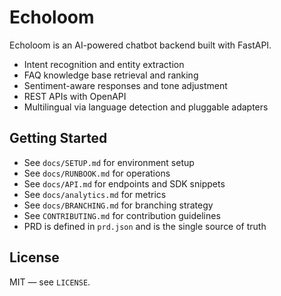 # Echoloom

Echoloom is an AI-powered chatbot backend built with FastAPI.

- Intent recognition and entity extraction
- FAQ knowledge base retrieval and ranking
- Sentiment-aware responses and tone adjustment
- REST APIs with OpenAPI
- Multilingual via language detection and pluggable adapters

## Getting Started

- See `docs/SETUP.md` for environment setup
- See `docs/RUNBOOK.md` for operations
- See `docs/API.md` for endpoints and SDK snippets
- See `docs/analytics.md` for metrics
- See `docs/BRANCHING.md` for branching strategy
- See `CONTRIBUTING.md` for contribution guidelines
- PRD is defined in `prd.json` and is the single source of truth

## License

MIT — see `LICENSE`.